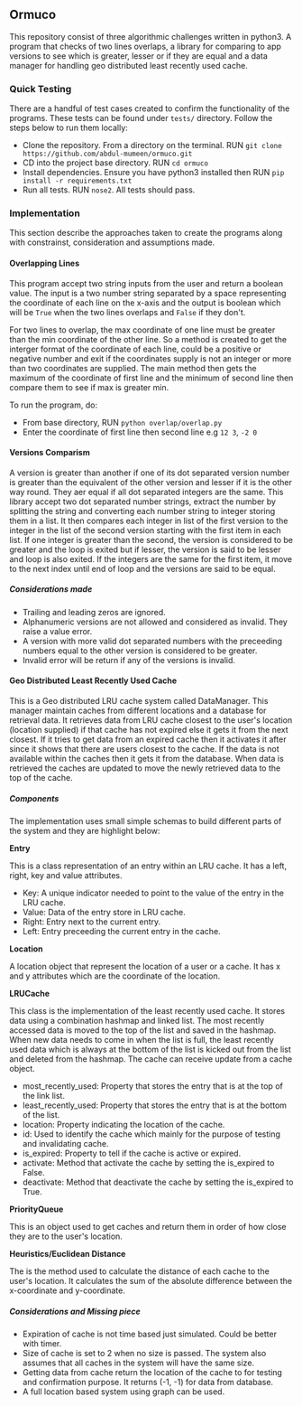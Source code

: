 ## Ormuco

This repository consist of three algorithmic challenges written in python3. A program that checks of two lines overlaps, a library for comparing to app versions to see which is greater, lesser or if they are equal and a data manager for handling geo distributed least recently used cache.

### Quick Testing

There are a handful of test cases created to confirm the functionality of the programs. These tests can be found under `tests/` directory. Follow the steps below to run them locally:

- Clone the repository. From a directory on the terminal. RUN `git clone https://github.com/abdul-mumeen/ormuco.git`
- CD into the project base directory. RUN `cd ormuco`
- Install dependencies. Ensure you have python3 installed then RUN `pip install -r requirements.txt`
- Run all tests. RUN `nose2`. All tests should pass.

### Implementation

This section describe the approaches taken to create the programs along with constrainst, consideration and assumptions made.

#### Overlapping Lines

This program accept two string inputs from the user and return a boolean value. The input is a two number string separated by a space representing the coordinate of each line on the x-axis and the output is boolean which will be `True` when the two lines overlaps and `False` if they don't.

For two lines to overlap, the max coordinate of one line must be greater than the min coordinate of the other line. So a method is created to get the interger format of the coordinate of each line, could be a positive or negative number and exit if the coordinates supply is not an integer or more than two coordinates are supplied. The main method then gets the maximum of the coordinate of first line and the minimum of second line then compare them to see if max is greater min.

To run the program, do:

- From base directory, RUN `python overlap/overlap.py`
- Enter the coordinate of first line then second line e.g `12 3`, `-2 0`

#### Versions Comparism

A version is greater than another if one of its dot separated version number is greater than the equivalent of the other version and lesser if it is the other way round. They aer equal if all dot separated integers are the same.
This library accept two dot separated number strings, extract the number by splitting the string and converting each number string to integer storing them in a list. It then compares each integer in list of the first version to the integer in the list of the second version starting with the first item in each list. If one integer is greater than the second, the version is considered to be greater and the loop is exited but if lesser, the version is said to be lesser and loop is also exited. If the integers are the same for the first item, it move to the next index until end of loop and the versions are said to be equal.

##### Considerations made

- Trailing and leading zeros are ignored.
- Alphanumeric versions are not allowed and considered as invalid. They raise a value error.
- A version with more valid dot separated numbers with the preceeding numbers equal to the other version is considered to be greater.
- Invalid error will be return if any of the versions is invalid.

#### Geo Distributed Least Recently Used Cache

This is a Geo distributed LRU cache system called DataManager. This manager maintain caches from different locations and a database for retrieval data. It retrieves data from LRU cache closest to the user's location (location supplied) if that cache has not expired else it gets it from the next closest. If it tries to get data from an expired cache then it activates it after since it shows that there are users closest to the cache. If the data is not available within the caches then it gets it from the database. When data is retrieved the caches are updated to move the newly retrieved data to the top of the cache.

##### Components

The implementation uses small simple schemas to build different parts of the system and they are highlight below:

**Entry**

This is a class representation of an entry within an LRU cache. It has a left, right, key and value attributes.

- Key: A unique indicator needed to point to the value of the entry in the LRU cache.
- Value: Data of the entry store in LRU cache.
- Right: Entry next to the current entry.
- Left: Entry preceeding the current entry in the cache.

**Location**

A location object that represent the location of a user or a cache. It has x and y attributes which are the coordinate of the location.

**LRUCache**

This class is the implementation of the least recently used cache. It stores data using a combination hashmap and linked list. The most recently accessed data is moved to the top of the list and saved in the hashmap. When new data needs to come in when the list is full, the least recently used data which is always at the bottom of the list is kicked out from the list and deleted from the hashmap. The cache can receive update from a cache object.

- most_recently_used: Property that stores the entry that is at the top of the link list.
- least_recently_used: Property that stores the entry that is at the bottom of the list.
- location: Property indicating the location of the cache.
- id: Used to identify the cache which mainly for the purpose of testing and invalidating cache.
- is_expired: Property to tell if the cache is active or expired.
- activate: Method that activate the cache by setting the is_expired to False.
- deactivate: Method that deactivate the cache by setting the is_expired to True.

**PriorityQueue**

This is an object used to get caches and return them in order of how close they are to the user's location.

**Heuristics/Euclidean Distance**

The is the method used to calculate the distance of each cache to the user's location. It calculates the sum of the absolute difference between the x-coordinate and y-coordinate.

##### Considerations and Missing piece

- Expiration of cache is not time based just simulated. Could be better with timer.
- Size of cache is set to 2 when no size is passed. The system also assumes that all caches in the system will have the same size.
- Getting data from cache return the location of the cache to for testing and confirmation purpose. It returns (-1, -1) for data from database.
- A full location based system using graph can be used.
